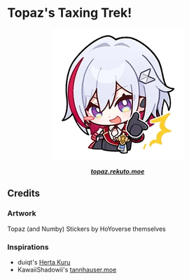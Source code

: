 # Topaz's Taxing Trek!
<div align="center">
<img src="static/images/topaz_stickers/topaz1.webp">

***[topaz.rekuto.moe](https://topaz.rekuto.moe/)***
</div>

## Credits
### Artwork
Topaz (and Numby) Stickers by HoYoverse themselves
### Inspirations
- duiqt's [Herta Kuru](https://duiqt.github.io/herta_kuru/)
- KawaiiShadowii's [tannhauser.moe](https://tannhauser.moe)
